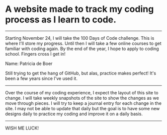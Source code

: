 # A website made to track my coding process as I learn to code. 

*********************************

Starting November 24, I will take the 100 Days of Code challenge. This is where I'll store my progress. Until then I will take a few online courses to get familiar with coding again. By the end of the year, I hope to apply to coding school. Fingers cross I get in!

Name: Patricia de Boer

Still trying to get the hang of GitHub, but alas, practice makes perfect! It's been a few years since I've used it.

*********************************

Over the course of my coding experience, I expect the layout of this site to change. I will take weekly snapshots of the site to show the changes as we move through pieces. I will try to keep a journal entry for each change in the site. I may not be able to update that daily but the goal is to have some new designs daily to practice my coding and improve it on a daily basis.

*********************************

WISH ME LUCK!